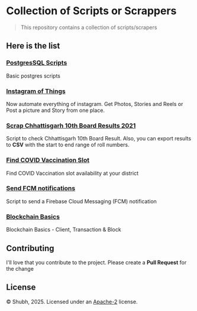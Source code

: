 # Collection of Scripts or Scrappers

> This repository contains a collection of scripts/scrapers

[comment]: <> (> All samples use the Node 12 runtime and require the Blaze pay-as-you-go billing plan to deploy. Learn more about Cloud Functions for Firebase's Node versions [here]&#40;https://firebase.google.com/docs/functions/manage-functions#set_nodejs_version&#41;.)

[comment]: <> (### What's Cloud Functions for Firebase?)

[comment]: <> (Cloud Functions is a hosted, private, and scalable Node.js environment where you can run JavaScript)

[comment]: <> (code. [Cloud Functions for Firebase]&#40;https://firebase.google.com/features/functions&#41; integrates the Firebase platform by)

[comment]: <> (letting you write code that responds to events and invokes functionality exposed by other Firebase features.)

## Here is the list

[comment]: <> (Here is a set of minimal samples for each Cloud Functions trigger types.)

### [PostgresSQL Scripts](/postgres)

Basic postgres scripts

### [Instagram of Things](/instagram-things)

Now automate everything of instagram. Get Photos, Stories and Reels or Post a picture and Story from one place.

### [Scrap Chhattisgarh 10th Board Results 2021](/chhattisgarh-10th-board-results)

Script to check Chhattisgarh 10th Board Result. Also, you can export results to **CSV** with the start to end range of
roll numbers.

### [Find COVID Vaccination Slot](/covid19-vaccinations)

Find COVID Vaccination slot availability at your district

### [Send FCM notifications](/fcm-notifications)

Script to send a Firebase Cloud Messaging (FCM) notification

### [Blockchain Basics](/blockchain)

Blockchain Basics - Client, Transaction & Block

## Contributing

I'll love that you contribute to the project. Please create a **Pull Request** for the change

## License

© Shubh, 2025. Licensed under an [Apache-2](LICENSE) license.
